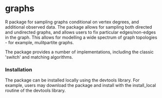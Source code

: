 # graphs
R package for sampling graphs conditional on vertex degrees, and additional observed data. The package allows for sampling both directed and undirected graphs, and allows users to fix particular edges/non-edges in the graph. This allows for modelling a wide spectrum of graph topologies - for example, mulitpartite graphs. 

The package provides a number of implementations, including the classic 'switch' and matching algorithms.

### Installation

The package can be installed locally using the devtools library. For example, users may download the package and install with the install_local routine of the devtools library.





